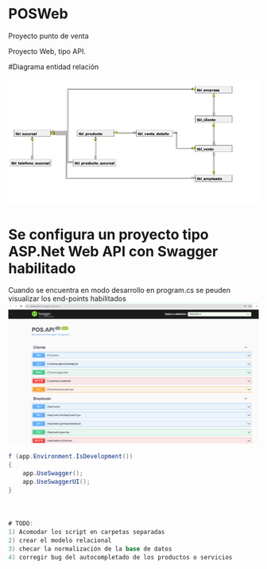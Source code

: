 # POSWeb
Proyecto punto de venta

Proyecto Web, tipo API.

#Diagrama entidad relación

 <img src="Images/e-r-1.PNG" alt="Logo">

# Se configura un proyecto tipo ASP.Net Web API con Swagger habilitado
Cuando se encuentra en modo desarrollo en program.cs se peuden visualizar los end-points habilitados
<img src="Images/api.PNG" alt="Logo">

```csharp
f (app.Environment.IsDevelopment())
{
    app.UseSwagger();
    app.UseSwaggerUI();
}



# TODO:
1) Acomodar los script en carpetas separadas
2) crear el modelo relacional
3) checar la normalización de la base de datos
4) corregir bug del autocompletado de los productos o servicios
